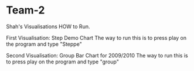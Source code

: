 # Team-2
Shah's Visualisations HOW to Run.

First Visualisation: Step Demo Chart
The way to run this is to press play on the program and type "Steppe"

Second Visualisation: Group Bar Chart for 2009/2010
The way to run this is to press play on the program and type "group"